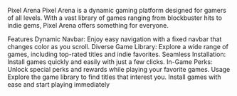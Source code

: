 Pixel Arena
Pixel Arena is a dynamic gaming platform designed for gamers of all levels. With a vast library of games ranging from blockbuster hits to indie gems, Pixel Arena offers something for everyone.

Features
Dynamic Navbar: Enjoy easy navigation with a fixed navbar that changes color as you scroll.
Diverse Game Library: Explore a wide range of games, including top-rated titles and indie favorites.
Seamless Installation: Install games quickly and easily with just a few clicks.
In-Game Perks: Unlock special perks and rewards while playing your favorite games.
Usage
Explore the game library to find titles that interest you.
Install games with ease and start playing immediately
